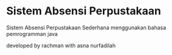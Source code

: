 # Sistem Absensi Perpustakaan
Sistem Absensi Perpustakaan Sederhana menggunakan bahasa pemrogramman java

developed by rachman with asna nurfadilah
